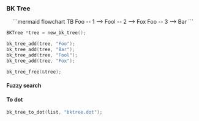 ### BK Tree

<div style="text-align: center;">
```mermaid
flowchart TB
    Foo -- 1 --> Fool -- 2 --> Fox
    Foo -- 3 --> Bar
```
</div>


```c
BKTree *tree = new_bk_tree();

bk_tree_add(tree, "Foo");
bk_tree_add(tree, "Bar");
bk_tree_add(tree, "Fool");
bk_tree_add(tree, "Fox");

bk_tree_free(&tree);
```

#### Fuzzy search

#### To dot
```c
bk_tree_to_dot(list, "bktree.dot");
```